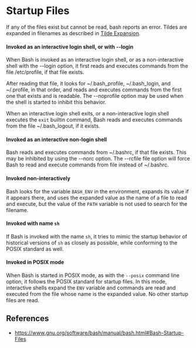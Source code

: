 # Startup Files

If any of the files exist but cannot be read, bash reports an error. Tildes are expanded in filenames as described in [Tilde Expansion](bash/shell/expansions/tilde-expansion).

#### Invoked as an interactive login shell, or with --login

When Bash is invoked as an interactive login shell, or as a non-interactive shell with the --login option, it first reads and executes commands from the file /etc/profile, if that file exists.

After reading that file, it looks for ~/.bash_profile, ~/.bash_login, and ~/.profile, in that order, and reads and executes commands from the first one that exists and is readable. The --noprofile option may be used when the shell is started to inhibit this behavior.

When an interactive login shell exits, or a non-interactive login shell executes the `exit` builtin command, Bash reads and executes commands from the file ~/.bash_logout, if it exists.

#### Invoked as an interactive non-login shell

Bash reads and executes commands from ~/.bashrc, if that file exists. This may be inhibited by using the --norc option. The --rcfile file option will force Bash to read and execute commands from file instead of ~/.bashrc.

#### Invoked non-interactively

Bash looks for the variable `BASH_ENV` in the environment, expands its value if it appears there, and uses the expanded value as the name of a file to read and execute, but the value of the `PATH` variable is not used to search for the filename.

#### Invoked with name `sh`

If Bash is invoked with the name `sh`, it tries to mimic the startup behavior of historical versions of `sh` as closely as possible, while conforming to the POSIX standard as well.

#### Invoked in POSIX mode

When Bash is started in POSIX mode, as with the `--posix` command line option, it follows the POSIX standard for startup files. In this mode, interactive shells expand the `ENV` variable and commands are read and executed from the file whose name is the expanded value. No other startup files are read.

## References

- https://www.gnu.org/software/bash/manual/bash.html#Bash-Startup-Files
